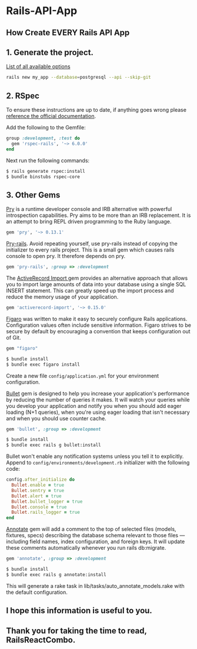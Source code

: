 # Rails-API-App

## How Create EVERY Rails API App

## 1. Generate the project.
[List of all available options](https://www.bootrails.com/blog/rails-new-options/)

```sh
rails new my_app --database=postgresql --api --skip-git
```

## 2. RSpec

To ensure these instructions are up to date, if anything goes wrong please [reference the official documentation](https://github.com/rspec/rspec-rails).

Add the following to the Gemfile:

```ruby
group :development, :test do
  gem 'rspec-rails', '~> 6.0.0'
end
```

Next run the following commands:

```sh
$ rails generate rspec:install
$ bundle binstubs rspec-core
```

## 3. Other Gems

[Pry](https://github.com/pry/pry)  is a runtime developer console and IRB alternative with powerful introspection capabilities. Pry aims to be more than an IRB replacement. It is an attempt to bring REPL driven programming to the Ruby language.

```ruby
gem 'pry', '~> 0.13.1'
```


[Pry-rails](https://github.com/pry/pry-rails). 
Avoid repeating yourself, use pry-rails instead of copying the initializer to every rails project. This is a small gem which causes rails console to open pry. It therefore depends on pry.

```ruby
gem 'pry-rails', :group => :development
```


The [ActiveRecord Import ](https://rubygems.org/gems/activerecord-import/versions/0.15.0) gem provides an alternative approach that allows you to import large amounts of data into your database using a single SQL INSERT statement. This can greatly speed up the import process and reduce the memory usage of your application.

```ruby
gem 'activerecord-import', '~> 0.15.0'
```


[Figaro](https://github.com/laserlemon/figaro) was written to make it easy to securely configure Rails applications.
Configuration values often include sensitive information. Figaro strives to be secure by default by encouraging a convention that keeps configuration out of Git.

```ruby
gem "figaro"
```

```sh
$ bundle install
$ bundle exec figaro install
```
Create a new file ```config/application.yml``` for your environment configuration.



[Bullet](https://github.com/flyerhzm/bullet) gem is designed to help you increase your application's performance by reducing the number of queries it makes. It will watch your queries while you develop your application and notify you when you should add eager loading (N+1 queries), when you're using eager loading that isn't necessary and when you should use counter cache.

```ruby
gem 'bullet', :group => :development
```

```sh
$ bundle install
$ bundle exec rails g bullet:install
```

Bullet won't enable any notification systems unless you tell it to explicitly. Append to ```config/environments/development.rb``` initializer with the following code:

```ruby
config.after_initialize do
  Bullet.enable = true
  Bullet.sentry = true
  Bullet.alert = true
  Bullet.bullet_logger = true
  Bullet.console = true
  Bullet.rails_logger = true
end
```


[Annotate](https://makingsenseofrails.dev/how-to-use-the-annotate-gem-c44bfec97d03) gem will add a comment to the top of selected files (models, fixtures, specs) describing the database schema relevant to those files — including field names, index configuration, and foreign keys. It will update these comments automatically whenever you run rails db:migrate.

```ruby
gem 'annotate', :group => :development
```

```sh
$ bundle install
$ bundle exec rails g annotate:install
```
This will generate a rake task in lib/tasks/auto_annotate_models.rake with the default configuration.


## I hope this information is useful to you. 
## Thank you for taking the time to read, RailsReactCombo.

